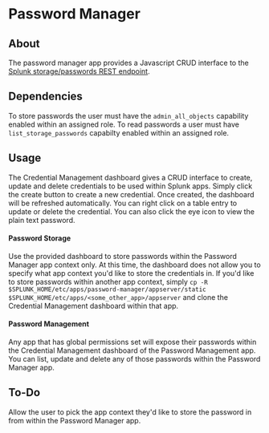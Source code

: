 # Password Manager

## About

The password manager app provides a Javascript CRUD interface to the [Splunk storage/passwords REST endpoint](http://docs.splunk.com/Documentation/Splunk/7.0.3/RESTREF/RESTaccess#storage.2Fpasswords). 

## Dependencies
To store passwords the user must have the `admin_all_objects` capability enabled within an assigned role. To read passwords a user must have `list_storage_passwords` capabilty enabled within an assigned role.

## Usage
The Credential Management dashboard gives a CRUD interface to create, update and delete credentials to be used within Splunk apps. Simply click the create button to create a new credential. Once created, the dashboard will be refreshed automatically. You can right click on a table entry to update or delete the credential. You can also click the eye icon to view the plain text password.

#### Password Storage
Use the provided dashboard to store passwords within the Password Manager app context only. At this time, the dashboard does not allow you to specify what app context you'd like to store the credentials in. If you'd like to store passwords within another app context, simply `cp -R $SPLUNK_HOME/etc/apps/password-manager/appserver/static $SPLUNK_HOME/etc/apps/<some_other_app>/appserver` and clone the Credential Management dashboard within that app.

#### Password Management
Any app that has global permissions set will expose their passwords within the Credential Management dashboard of the Password Management app. You can list, update and delete any of those passwords within the Password Manager app.

## To-Do
Allow the user to pick the app context they'd like to store the password in from within the Password Manager app.
